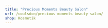 ```yaml
---
title: "Precious Moments Beauty Salon"
url: /coulsdon/precious-moments-beauty-salon/
shop: Kosmetik
---
```


